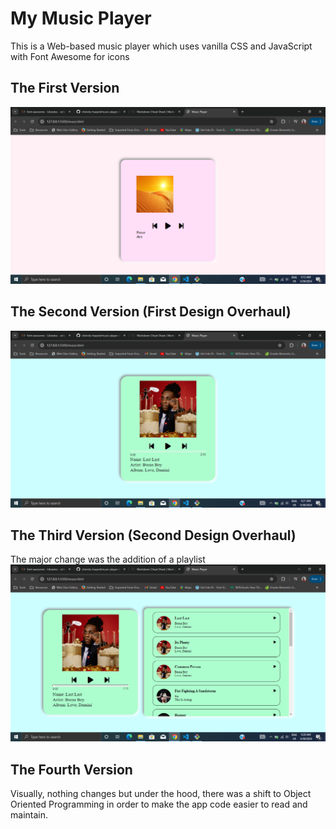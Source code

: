 # My Music Player

This is a Web-based music player which uses vanilla CSS and JavaScript with Font Awesome for icons

## The First Version
![The first version](doc-pics/v1.PNG)

## The Second Version (First Design Overhaul)
![The second version](doc-pics/v2.PNG)

## The Third Version (Second Design Overhaul)
The major change was the addition of a playlist
![The third version](doc-pics/v3.PNG)

## The Fourth Version
Visually, nothing changes but under the hood, there was a shift to Object Oriented Programming in order to make the app code easier to read and maintain.


